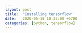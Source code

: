 ```yaml
---
layout: post
title:  "Installing tensorflow"
date:   2020-05-18 10:35:00 +0700
categories: [python, tensorflow]
---
```


